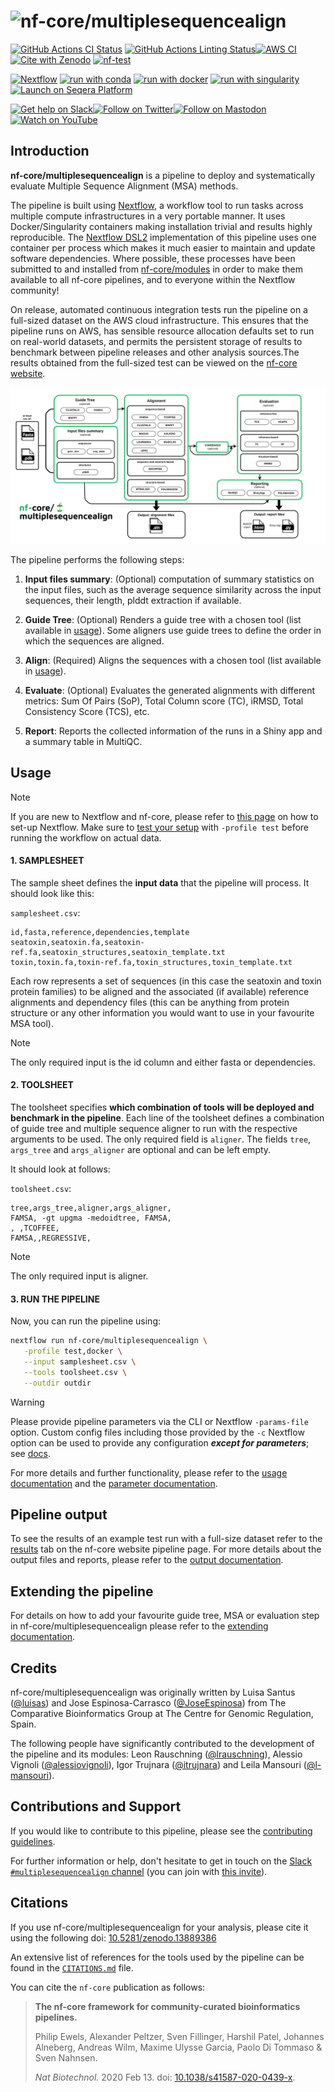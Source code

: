 <h1>
  <picture>
    <source media="(prefers-color-scheme: dark)" srcset="docs/images/nf-core-multiplesequencealign_logo_dark.png">
    <img alt="nf-core/multiplesequencealign" src="docs/images/nf-core-multiplesequencealign_logo_light.png">
  </picture>
</h1>

[![GitHub Actions CI Status](https://github.com/nf-core/multiplesequencealign/actions/workflows/ci.yml/badge.svg)](https://github.com/nf-core/multiplesequencealign/actions/workflows/ci.yml)
[![GitHub Actions Linting Status](https://github.com/nf-core/multiplesequencealign/actions/workflows/linting.yml/badge.svg)](https://github.com/nf-core/multiplesequencealign/actions/workflows/linting.yml)[![AWS CI](https://img.shields.io/badge/CI%20tests-full%20size-FF9900?labelColor=000000&logo=Amazon%20AWS)](https://nf-co.re/multiplesequencealign/results)[![Cite with Zenodo](http://img.shields.io/badge/DOI-10.5281/zenodo.13889386-1073c8?labelColor=000000)](https://doi.org/10.5281/zenodo.13889386)
[![nf-test](https://img.shields.io/badge/unit_tests-nf--test-337ab7.svg)](https://www.nf-test.com)

[![Nextflow](https://img.shields.io/badge/nextflow%20DSL2-%E2%89%A524.04.2-23aa62.svg)](https://www.nextflow.io/)
[![run with conda](http://img.shields.io/badge/run%20with-conda-3EB049?labelColor=000000&logo=anaconda)](https://docs.conda.io/en/latest/)
[![run with docker](https://img.shields.io/badge/run%20with-docker-0db7ed?labelColor=000000&logo=docker)](https://www.docker.com/)
[![run with singularity](https://img.shields.io/badge/run%20with-singularity-1d355c.svg?labelColor=000000)](https://sylabs.io/docs/)
[![Launch on Seqera Platform](https://img.shields.io/badge/Launch%20%F0%9F%9A%80-Seqera%20Platform-%234256e7)](https://cloud.seqera.io/launch?pipeline=https://github.com/nf-core/multiplesequencealign)

[![Get help on Slack](http://img.shields.io/badge/slack-nf--core%20%23multiplesequencealign-4A154B?labelColor=000000&logo=slack)](https://nfcore.slack.com/channels/multiplesequencealign)[![Follow on Twitter](http://img.shields.io/badge/twitter-%40nf__core-1DA1F2?labelColor=000000&logo=twitter)](https://twitter.com/nf_core)[![Follow on Mastodon](https://img.shields.io/badge/mastodon-nf__core-6364ff?labelColor=FFFFFF&logo=mastodon)](https://mstdn.science/@nf_core)[![Watch on YouTube](http://img.shields.io/badge/youtube-nf--core-FF0000?labelColor=000000&logo=youtube)](https://www.youtube.com/c/nf-core)

## Introduction

**nf-core/multiplesequencealign** is a pipeline to deploy and systematically evaluate Multiple Sequence Alignment (MSA) methods.

The pipeline is built using [Nextflow](https://www.nextflow.io), a workflow tool to run tasks across multiple compute infrastructures in a very portable manner. It uses Docker/Singularity containers making installation trivial and results highly reproducible. The [Nextflow DSL2](https://www.nextflow.io/docs/latest/dsl2.html) implementation of this pipeline uses one container per process which makes it much easier to maintain and update software dependencies. Where possible, these processes have been submitted to and installed from [nf-core/modules](https://github.com/nf-core/modules) in order to make them available to all nf-core pipelines, and to everyone within the Nextflow community!

On release, automated continuous integration tests run the pipeline on a full-sized dataset on the AWS cloud infrastructure. This ensures that the pipeline runs on AWS, has sensible resource allocation defaults set to run on real-world datasets, and permits the persistent storage of results to benchmark between pipeline releases and other analysis sources.The results obtained from the full-sized test can be viewed on the [nf-core website](https://nf-co.re/proteinfold/results).

![Alt text](docs/images/nf-core-msa_metro_map.png?raw=true "nf-core-msa metro map")

The pipeline performs the following steps:

1. **Input files summary**: (Optional) computation of summary statistics on the input files, such as the average sequence similarity across the input sequences, their length, plddt extraction if available.

2. **Guide Tree**: (Optional) Renders a guide tree with a chosen tool (list available in [usage](docs/usage.md#2-guide-trees)). Some aligners use guide trees to define the order in which the sequences are aligned.
3. **Align**: (Required) Aligns the sequences with a chosen tool (list available in [usage](docs/usage.md#3-align)).
4. **Evaluate**: (Optional) Evaluates the generated alignments with different metrics: Sum Of Pairs (SoP), Total Column score (TC), iRMSD, Total Consistency Score (TCS), etc.
5. **Report**: Reports the collected information of the runs in a Shiny app and a summary table in MultiQC.

## Usage

> [!NOTE]
> If you are new to Nextflow and nf-core, please refer to [this page](https://nf-co.re/docs/usage/installation) on how to set-up Nextflow. Make sure to [test your setup](https://nf-co.re/docs/usage/introduction#how-to-run-a-pipeline) with `-profile test` before running the workflow on actual data.

#### 1. SAMPLESHEET

The sample sheet defines the **input data** that the pipeline will process.
It should look like this:

`samplesheet.csv`:

```csv
id,fasta,reference,dependencies,template
seatoxin,seatoxin.fa,seatoxin-ref.fa,seatoxin_structures,seatoxin_template.txt
toxin,toxin.fa,toxin-ref.fa,toxin_structures,toxin_template.txt
```

Each row represents a set of sequences (in this case the seatoxin and toxin protein families) to be aligned and the associated (if available) reference alignments and dependency files (this can be anything from protein structure or any other information you would want to use in your favourite MSA tool).

> [!NOTE]
> The only required input is the id column and either fasta or dependencies.

#### 2. TOOLSHEET

The toolsheet specifies **which combination of tools will be deployed and benchmark in the pipeline**.
Each line of the toolsheet defines a combination of guide tree and multiple sequence aligner to run with the respective arguments to be used.
The only required field is `aligner`. The fields `tree`, `args_tree` and `args_aligner` are optional and can be left empty.

It should look at follows:

`toolsheet.csv`:

```csv
tree,args_tree,aligner,args_aligner,
FAMSA, -gt upgma -medoidtree, FAMSA,
, ,TCOFFEE,
FAMSA,,REGRESSIVE,
```

> [!NOTE]
> The only required input is aligner.

#### 3. RUN THE PIPELINE

Now, you can run the pipeline using:

```bash
nextflow run nf-core/multiplesequencealign \
   -profile test,docker \
   --input samplesheet.csv \
   --tools toolsheet.csv \
   --outdir outdir
```

> [!WARNING]
> Please provide pipeline parameters via the CLI or Nextflow `-params-file` option. Custom config files including those provided by the `-c` Nextflow option can be used to provide any configuration _**except for parameters**_; see [docs](https://nf-co.re/docs/usage/getting_started/configuration#custom-configuration-files).

For more details and further functionality, please refer to the [usage documentation](https://nf-co.re/multiplesequencealign/usage) and the [parameter documentation](https://nf-co.re/multiplesequencealign/parameters).

## Pipeline output

To see the results of an example test run with a full-size dataset refer to the [results](https://nf-co.re/multiplesequencealign/results) tab on the nf-core website pipeline page.
For more details about the output files and reports, please refer to the
[output documentation](https://nf-co.re/multiplesequencealign/output).

## Extending the pipeline

For details on how to add your favourite guide tree, MSA or evaluation step in nf-core/multiplesequencealign please refer to the [extending documentation](docs/extending.md).

## Credits

nf-core/multiplesequencealign was originally written by Luisa Santus ([@luisas](https://github.com/luisas)) and Jose Espinosa-Carrasco ([@JoseEspinosa](https://github.com/JoseEspinosa)) from The Comparative Bioinformatics Group at The Centre for Genomic Regulation, Spain.

The following people have significantly contributed to the development of the pipeline and its modules: Leon Rauschning ([@lrauschning](https://github.com/lrauschning)), Alessio Vignoli ([@alessiovignoli](https://github.com/alessiovignoli)), Igor Trujnara ([@itrujnara](https://github.com/itrujnara)) and Leila Mansouri ([@l-mansouri](https://github.com/l-mansouri)).

## Contributions and Support

If you would like to contribute to this pipeline, please see the [contributing guidelines](.github/CONTRIBUTING.md).

For further information or help, don't hesitate to get in touch on the [Slack `#multiplesequencealign` channel](https://nfcore.slack.com/channels/multiplesequencealign) (you can join with [this invite](https://nf-co.re/join/slack)).

## Citations

If you use nf-core/multiplesequencealign for your analysis, please cite it using the following doi: [10.5281/zenodo.13889386](https://doi.org/10.5281/zenodo.13889386)

An extensive list of references for the tools used by the pipeline can be found in the [`CITATIONS.md`](CITATIONS.md) file.

You can cite the `nf-core` publication as follows:

> **The nf-core framework for community-curated bioinformatics pipelines.**
>
> Philip Ewels, Alexander Peltzer, Sven Fillinger, Harshil Patel, Johannes Alneberg, Andreas Wilm, Maxime Ulysse Garcia, Paolo Di Tommaso & Sven Nahnsen.
>
> _Nat Biotechnol._ 2020 Feb 13. doi: [10.1038/s41587-020-0439-x](https://dx.doi.org/10.1038/s41587-020-0439-x).
